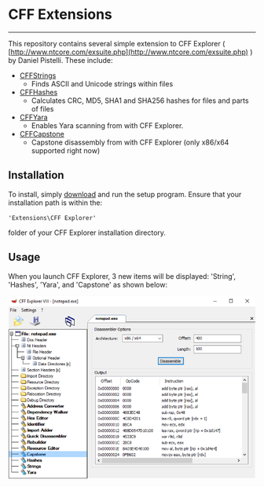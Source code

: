 # CFF Extensions #

----------

This repository contains several simple extension to CFF Explorer ( [http://www.ntcore.com/exsuite.php](http://www.ntcore.com/exsuite.php) ) by Daniel Pistelli. These include:

 * [CFFStrings](https://github.com/bfosterjr/CFFExtensions/tree/master/CFFStrings)
	 * Finds ASCII and Unicode strings within files
 * [CFFHashes](https://github.com/bfosterjr/CFFExtensions/tree/master/CFFHashes)
	 * Calculates CRC, MD5, SHA1 and SHA256 hashes for files and parts of files
 * [CFFYara](https://github.com/bfosterjr/CFFExtensions/tree/master/CFFYara)
	 * Enables Yara scanning from with CFF Explorer.
 * [CFFCapstone](https://github.com/bfosterjr/CFFExtensions/tree/master/CFFCapstone)
	 * Capstone disassembly from with CFF Explorer (only x86/x64 supported right now)


## Installation ##

To install, simply [download](https://github.com/bfosterjr/CFFExtensions/raw/master/bin/CFFExtensions_1.0.3_setup.exe) and run the setup program. Ensure that your installation path is within the:

	'Extensions\CFF Explorer' 

folder of your CFF Explorer installation directory. 

## Usage ##

When you launch CFF Explorer, 3 new items will be displayed: 'String', 'Hashes', 'Yara', and 'Capstone' as shown below:

![](https://github.com/bfosterjr/CFFExtensions/raw/master/CFFCapstone/cffcapstone.png)


